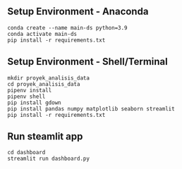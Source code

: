 ## Setup Environment - Anaconda
```
conda create --name main-ds python=3.9
conda activate main-ds
pip install -r requirements.txt
```

## Setup Environment - Shell/Terminal
```
mkdir proyek_analisis_data
cd proyek_analisis_data
pipenv install
pipenv shell
pip install gdown
pip install pandas numpy matplotlib seaborn streamlit
pip install -r requirements.txt
```

## Run steamlit app
```
cd dashboard
streamlit run dashboard.py
```
